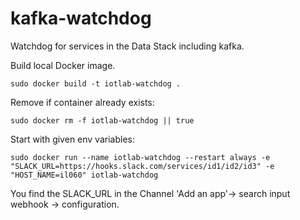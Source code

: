 # kafka-watchdog
Watchdog for services in the Data Stack including kafka.

Build local Docker image.
```
sudo docker build -t iotlab-watchdog .
```

Remove if container already exists:
```
sudo docker rm -f iotlab-watchdog || true
```

Start with given env variables:
```
sudo docker run --name iotlab-watchdog --restart always -e "SLACK_URL=https://hooks.slack.com/services/id1/id2/id3" -e "HOST_NAME=il060" iotlab-watchdog
```

You find the SLACK_URL in the Channel 'Add an app'-> search input webhook -> configuration.


